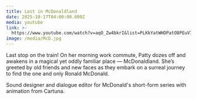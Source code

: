 ```yaml
---
title: Lost in McDonaldland
date: 2025-10-17T04:00:00.000Z
media: youtube
link: >-
  https://www.youtube.com/watch?v=aqO_Zw4bkrI&list=PLKkYatWHDPatO8PEuV7y2EoCEv1f-V3ce
image: /media/McD.jpg
---
```


Last stop on the train! On her morning work commute, Patty dozes off and awakens in a magical yet oddly familiar place — McDonaldland. She’s greeted by old friends and new faces as they embark on a surreal journey to find the one and only Ronald McDonald.

Sound designer and dialogue editor for McDonald's short-form series with animation from Cartuna.
